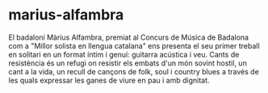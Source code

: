 # marius-alfambra

El badaloní Màrius Alfambra, premiat al Concurs de Música de Badalona com a "Millor solista en llengua catalana" ens presenta el seu primer treball en solitari en un format íntim i genuí­: guitarra acústica i veu. Cants de resistència és un refugi on resistir els embats d'un món sovint hostil, un cant a la vida, un recull de cançons de folk, soul i country blues a través de les quals expressar les ganes de viure en pau i amb dignitat.
